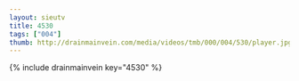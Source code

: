 ```yaml
--- 
layout: sieutv
title: 4530
tags: ["004"]
thumb: http://drainmainvein.com/media/videos/tmb/000/004/530/player.jpg
---
```

{% include drainmainvein key="4530" %} 

